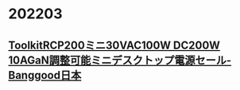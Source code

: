 # 202203

## [ToolkitRCP200ミニ30VAC100W DC200W 10AGaN調整可能ミニデスクトップ電源セール-Banggood日本](https://jp.banggood.com/ToolkitRC-P200-Mini-30V-AC100W-DC200W-10A-GaN-Adjustable-Mini-Desktop-Power-Supply-USB-Output-p-1825686.html)
